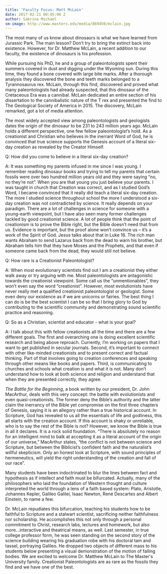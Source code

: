 ```yaml
---
title: 'Faculty Focus: Matt McLain'
date: 2017-02-21 00:45:00 Z
author: Sabrina Michael
sm-image: http://www.masters.edu/media/869450/mclain.jpg
---
```


The most many of us know about dinosaurs is what we have learned from Jurassic Park. The main lesson? Don’t try to bring the extinct back into existence. However, for Dr. Matthew McLain, a recent addition to our faculty, the existence of dinosaurs is his profession.

While pursuing his PhD, he and a group of paleontologists spent their summers covered in dust and digging under the Wyoming sun. During this time, they found a bone covered with large bite marks. After a thorough analysis they discovered the bone and teeth marks belonged to a Tyrannosaurus rex. McLain, through this find, discovered and proved what many paleontologists had already suspected, that this dinosaur of the Cretaceous Era was a cannibal. McLain dedicated an entire section of his dissertation to the cannibalistic nature of the T rex and presented the find to The Geological Society of America in 2015. The discovery, McLain remarked, got a lot of media attention.

The most widely accepted view among paleontologists and geologists dates the origin of the dinosaur to be 231 to 243 million years ago. McLain holds a different perspective, one few fellow paleontologist’s hold. As a creationist and Christian who believes in the inerrant Word of God, he is convinced that true science supports the Genesis account of a literal six-day creation as revealed by the Creator Himself.

Q: How did you come to believe in a literal six-day creation?

A: It was something my parents infused in me since I was young. I remember reading dinosaur books and trying to tell my parents that certain fossils were over two hundred million years old and they were saying “no, no they’re not”. When you are that young you just believe your parents. I was taught in church that Creation was correct, and as I studied God’s Word, I became convinced that it really did teach a literal six-day creation. The more I studied science throughout school the more I understood a six-day creation was not contradicted by science. It really depends on your paradigm. There are a lot of challenges in science for someone with a young-earth viewpoint, but I have also seen many former challenges tackled by good creationist science. A lot of people think that the point of creationism is to prove the Bible right, but the Bible doesn’t need that from us. Evidence is important, but the proof alone won’t convince us – it’s a work of the Spirit of God. Jesus talks about that in Luke 16. The rich man wants Abraham to send Lazarus back from the dead to warn his brother, but Abraham tells him that they have Moses and the Prophets, and that even if someone came back from the dead, they would still not believe.

Q: How rare is a Creationist Paleontologist?

A: When most evolutionary scientists find out I am a creationist they either walk away or try arguing with me. Most paleontologists are antagonistic towards the creationist viewpoint. Some call us the “unmentionables”, they won’t even say the word “creationist”. However, most evolutionists have never really met a qualified creationist paleontologist or geologist. Some even deny our existence as if we are unicorns or fairies. The best thing I can do is be the best scientist I can be so that I bring glory to God by contributing to the scientific community and demonstrating sound scientific practice and reasoning.

Q: So as a Christian, scientist and educator - what is your goal?

A: I talk about this with fellow creationists all the time and there are a few different goals. The first and overarching one is doing excellent scientific research and being above reproach. Currently, I’m working on papers that I want to get published in secular journals. Second, it’s important to connect with other like-minded creationists and to present correct and factual thinking. Part of that involves going to creation conferences and speaking through other means like books and papers. Third, is communicating to churches and schools what creation is and what it is not. Many don’t understand how to look at both science and religion and understand that when they are presented correctly, they agree.

*The Battle for the Beginning*, a book written by our president, Dr. John MacArthur, deals with this very concept: the battle with evolutionists and even quasi-creationists. The former deny the Bible’s authority and the latter claim the inerrancy of the Bible yet compromise on the first three chapters of Genesis, saying it is an allegory rather than a true historical account. In Scripture, God has revealed to us all the essentials of life and godliness, this all starts with the creation account. If this account is shaky or unreliable, who is to say the rest of the Bible is not? However, we know the Bible is true in all it declares. It is a rock solid foundation. “There is absolutely no reason for an intelligent mind to balk at accepting it as a literal account of the origin of our universe,” MacArthur states, “the conflict is not between science and Scripture, but between the Biblicist’s confident faith and the naturalist’s willful skepticism. Only an honest look at Scripture, with sound principles of hermeneutics, will yield the right understanding of the creation and fall of our race”.

Many students have been indoctrinated to blur the lines between fact and hypothesis as if intellect and faith must be bifurcated. Actually, many of the philosophers who laid the foundation of Western thought and culture interpreted the world through a lens of a faith based system: Plato, Aristotle, Johannes Kepler, Galileo Galilei, Isaac Newton, René Descartes and Albert Einstein, to name a few.

Dr. McLain repudiates this bifurcation, teaching his students how to be faithful to Scripture and a stalwart scientist, sacrificing neither faithfulness nor scholarship. He accomplishes this not only through a personal commitment to Christ, research labs, lectures and homework, but also more…interactive and theatrical means, as well. Last semester, in true college professor form, he was seen standing on the second story of the science building wearing his graduation robe with his doctoral tam and tassel, portraying Galileo. He dropped two objects of different mass to his students below presenting a visual demonstration of the motion of falling bodies. We are excited to welcome Dr. Matthew McLain to The Master's University family. Creationist Paleontologists are as rare as the fossils they find and we have one of the best.